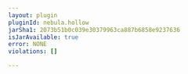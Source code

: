 ```yaml
---
layout: plugin
pluginId: nebula.hollow
jarSha1: 2073b51b0c039e30379963ca887b6858e9237636
isJarAvailable: true
error: NONE
violations: []

---
```

